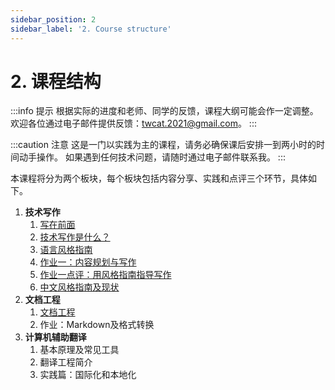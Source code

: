 ```yaml
---
sidebar_position: 2
sidebar_label: '2. Course structure'
---
```


# 2. 课程结构

:::info 提示
根据实际的进度和老师、同学的反馈，课程大纲可能会作一定调整。
欢迎各位通过电子邮件提供反馈：twcat.2021@gmail.com。
:::

:::caution 注意
这是一门以实践为主的课程，请务必确保课后安排一到两小时的时间动手操作。
如果遇到任何技术问题，请随时通过电子邮件联系我。
:::

本课程将分为两个板块，每个板块包括内容分享、实践和点评三个环节，具体如下。

1. **技术写作**
    1. [写在前面](/docs/tw/intro)
    2. [技术写作是什么？](/docs/tw/what-is-tw)
    3. [语言风格指南](/docs/tw/common-styles/intro)
    4. [作业一：内容规划与写作](/docs/tw/assignment-1)
    5. [作业一点评：用风格指南指导写作](/docs/tw/using-styles)
    6. [中文风格指南及现状](/docs/tw/chinese-guides)
2. **文档工程**
    1. [文档工程](/docs/doc-eng/intro)
    2. 作业：Markdown及格式转换
3. **计算机辅助翻译**
    1. 基本原理及常见工具
    2. 翻译工程简介
    3. 实践篇：国际化和本地化